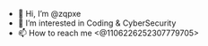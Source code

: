 - 👋 Hi, I’m @zqpxe
- 👀 I’m interested in Coding & CyberSecurity
- 📫 How to reach me <@1106226252307779705>

<!---
zqpxe/zqpxe is a ✨ special ✨ repository because its `README.md` (this file) appears on your GitHub profile.
You can click the Preview link to take a look at your changes.
--->
